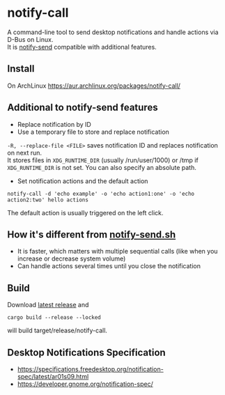# notify-call

A command-line tool to send desktop notifications and handle actions via D-Bus on Linux.  
It is [notify-send](https://www.mankier.com/1/notify-send) compatible with additional features.

## Install

On ArchLinux https://aur.archlinux.org/packages/notify-call/

## Additional to notify-send features

- Replace notification by ID
- Use a temporary file to store and replace notification

`-R, --replace-file <FILE>` saves notification ID and replaces notification on next run.  
It stores files in `XDG_RUNTIME_DIR` (usually /run/user/1000) or /tmp if `XDG_RUNTIME_DIR` is not set. You can also specify an absolute path.

- Set notification actions and the default action

```shell
notify-call -d 'echo example' -o 'echo action1:one' -o 'echo action2:two' hello actions
```

The default action is usually triggered on the left click.

## How it's different from [notify-send.sh](https://github.com/vlevit/notify-send.sh)

- It is faster, which matters with multiple sequential calls (like when you increase or decrease system volume)
- Can handle actions several times until you close the notification

## Build

Download [latest release](https://github.com/crabvk/notify-call/releases) and

```shell
cargo build --release --locked
```

will build target/release/notify-call.

## Desktop Notifications Specification

- https://specifications.freedesktop.org/notification-spec/latest/ar01s09.html
- https://developer.gnome.org/notification-spec/
